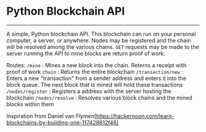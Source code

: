 # Python Blockchain API
----------
A simple, Python blockchain API. This blockchain can run on your personal computer, a server, or anywhere. Nodes may be registered and the chain will be resolved among the various chains. `GET` requests may be made to the server running the API to mine blocks are return proof of work.

Routes:
`/mine` : Mines a new block into the chain. Reterns a receipt with proof of work
`chain` : Returns the entire blockchain
`/transaction/new` : Enters a new "transaction" from a sender address and enters it into the block queue. The next block that is mined will hold these transactions
`/nodes/register` : Registers a address with the server hosting the blockchain
`/nodes/resolve` : Resolves various block chains and the mined blocks within them


Inspiration from Daniel van Flymen[https://hackernoon.com/learn-blockchains-by-building-one-117428612f46]


